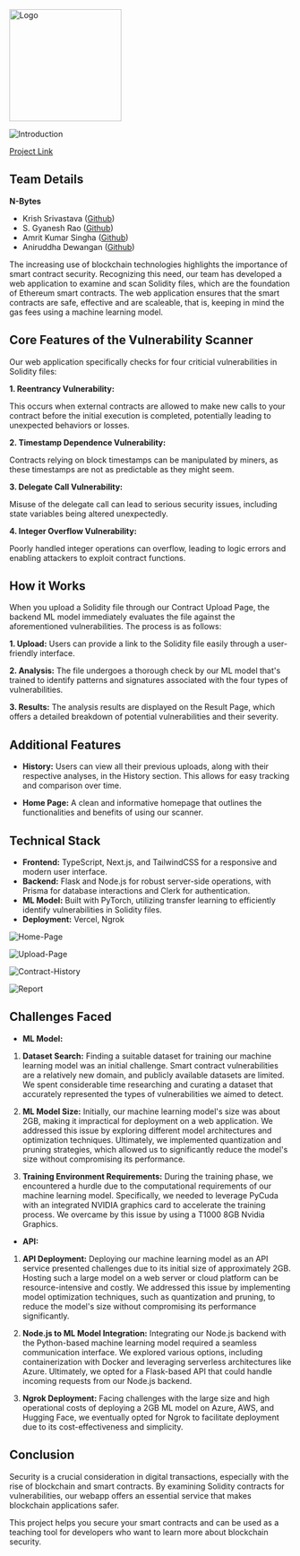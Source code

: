 <img src="https://cdn.discordapp.com/attachments/1075621727004016721/1232023393944211476/logo.png?ex=66391633&is=6626a133&hm=ddc683698452ff6f5ef5d444d985c58cbffbaf4b31b2b4d042b7e55b1bd7e4dc&" alt="Logo" width="200"/>

![Introduction](https://media.giphy.com/media/v1.Y2lkPTc5MGI3NjExc2JtNjRmMmYwZnBzb2J0a3hxY3g1ZjZ3OTF0b216YTR0NWdtNTF6bCZlcD12MV9pbnRlcm5hbF9naWZfYnlfaWQmY3Q9Zw/PWiW9Wq3BnlRLlJkDw/giphy.gif)

[Project Link](https://github.com/Gyanesh-Rao28/smartverify)

## **Team Details**
**N-Bytes**
- Krish Srivastava    ([Github](https://github.com/retr0-kernel/))
- S. Gyanesh Rao      ([Github](https://github.com/Gyanesh-Rao28))
- Amrit Kumar Singha  ([Github](https://github.com/Amrit-Kumar-Singha))
- Aniruddha Dewangan  ([Github](https://github.com/Ani-RudE))

The increasing use of blockchain technologies highlights the importance of smart contract security. Recognizing this need, our team has developed a web application to examine and scan Solidity files, which are the foundation of Ethereum smart contracts. The web application ensures that the smart contracts are safe, effective and are scaleable, that is, keeping in mind the gas fees using a machine learning model.

## **Core Features of the Vulnerability Scanner**

Our web application specifically checks for four criticial vulnerabilities in Solidity files:

**1. Reentrancy Vulnerability:** 

This occurs when external contracts are allowed to make new calls to your contract before the initial execution is completed, potentially leading to unexpected behaviors or losses.

**2. Timestamp Dependence Vulnerability:**  

Contracts relying on block timestamps can be manipulated by miners, as these timestamps are not as predictable as they might seem.

**3. Delegate Call Vulnerability:**

Misuse of the delegate call can lead to serious security issues, including state variables being altered unexpectedly. 

**4. Integer Overflow Vulnerability:**

Poorly handled integer operations can overflow, leading to logic errors and enabling attackers to exploit contract functions.

## **How it Works**

When you upload a Solidity file through our Contract Upload Page, the backend ML model immediately evaluates the file against the aforementioned vulnerabilities. The process is as follows:

**1. Upload:** Users can provide a link to the Solidity file easily through a user-friendly interface. 

**2. Analysis:** The file undergoes a thorough check by our ML model that's trained to identify patterns and signatures associated with the four types of vulnerabilities.

**3. Results:** The analysis results are displayed on the Result Page, which offers a detailed breakdown of potential vulnerabilities and their severity.

## **Additional Features**

- **History:** Users can view all their previous uploads, along with their respective analyses, in the History section. This allows for easy tracking and comparison over time.

- **Home Page:** A clean and informative homepage that outlines the functionalities and benefits of using our scanner.

## **Technical Stack**

- **Frontend:** TypeScript, Next.js, and TailwindCSS for a responsive and modern user interface.
- **Backend:** Flask and Node.js for robust server-side operations, with Prisma for database interactions and Clerk for authentication.
- **ML Model:**  Built with PyTorch, utilizing transfer learning to efficiently identify vulnerabilities in Solidity files.
- **Deployment:** Vercel, Ngrok

![Home-Page](https://dev-to-uploads.s3.amazonaws.com/uploads/articles/gnos6k0f9wrvdew1llj3.jpg)


![Upload-Page](https://dev-to-uploads.s3.amazonaws.com/uploads/articles/ed8tg7esp03aif0dask8.jpg)


![Contract-History](https://dev-to-uploads.s3.amazonaws.com/uploads/articles/f5aqm0qcntl1srm3gaae.jpg)


![Report](https://dev-to-uploads.s3.amazonaws.com/uploads/articles/h7om00g5l9dz4zb6kfxz.jpg)


## **Challenges Faced**

- **ML Model:**

1. **Dataset Search:** Finding a suitable dataset for training our machine learning model was an initial challenge. Smart contract vulnerabilities are a relatively new domain, and publicly available datasets are limited. We spent considerable time researching and curating a dataset that accurately represented the types of vulnerabilities we aimed to detect.

2. **ML Model Size:** Initially, our machine learning model's size was about 2GB, making it impractical for deployment on a web application. We addressed this issue by exploring different model architectures and optimization techniques. Ultimately, we implemented quantization and pruning strategies, which allowed us to significantly reduce the model's size without compromising its performance.

3. **Training Environment Requirements:** During the training phase, we encountered a hurdle due to the computational requirements of our machine learning model. Specifically, we needed to leverage PyCuda with an integrated NVIDIA graphics card to accelerate the training process. We overcame by this issue by using a T1000 8GB Nvidia Graphics.

- **API:**

1. **API Deployment:** Deploying our machine learning model as an API service presented challenges due to its initial size of approximately 2GB. Hosting such a large model on a web server or cloud platform can be resource-intensive and costly. We addressed this issue by implementing model optimization techniques, such as quantization and pruning, to reduce the model's size without compromising its performance significantly.

2. **Node.js to ML Model Integration:** Integrating our Node.js backend with the Python-based machine learning model required a seamless communication interface. We explored various options, including containerization with Docker and leveraging serverless architectures like Azure. Ultimately, we opted for a Flask-based API that could handle incoming requests from our Node.js backend.

3. **Ngrok Deployment:** Facing challenges with the large size and high operational costs of deploying a 2GB ML model on Azure, AWS, and Hugging Face, we eventually opted for Ngrok to facilitate deployment due to its cost-effectiveness and simplicity.

## **Conclusion**

Security is a crucial consideration in digital transactions, especially with the rise of blockchain and smart contracts. By examining Solidity contracts for vulnerabilities, our webapp offers an essential service that makes blockchain applications safer.

This project helps you secure your smart contracts and can be used as a teaching tool for developers who want to learn more about blockchain security. 
